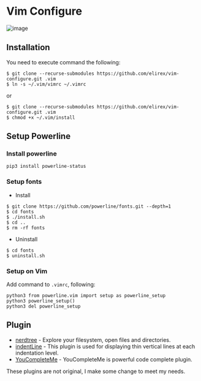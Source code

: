 Vim Configure
============

![image](https://elirex.github.io/repo/Vim-Configure/vim.png)


## Installation
You need to execute command the following:

```shellscript
$ git clone --recurse-submodules https://github.com/elirex/vim-configure.git .vim
$ ln -s ~/.vim/vimrc ~/.vimrc
```

or

```shellscript
$ git clone --recurse-submodules https://github.com/elirex/vim-configure.git .vim
$ chmod +x ~/.vim/install
```

## Setup Powerline

### Install powerline

```shellscript
pip3 install powerline-status
```

### Setup fonts

* Install 

```
$ git clone https://github.com/powerline/fonts.git --depth=1
$ cd fonts
$ ./install.sh
$ cd ..
$ rm -rf fonts
```

* Uninstall

```
$ cd fonts
$ uninstall.sh
```

### Setup on Vim

Add command to `.vimrc`, following:

```
python3 from powerline.vim import setup as powerline_setup
python3 powerline_setup()
python3 del powerline_setup
```

## Plugin
- [nerdtree](https://github.com/scrooloose/nerdtree) - Explore your filesystem, open files and directories.
- [indentLine](https://github.com/Yggdroot/indentLine) - This plugin is used for displaying thin vertical lines at each indentation level.
- [YouCompleteMe](https://github.com/Valloric/YouCompleteMe#python-semantic-completion) - YouCompleteMe is powerful code complete plugin.

These plugins are not original, I make some change to meet my needs.
